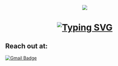<p align="center">
  <img src="https://capsule-render.vercel.app/api?type=waving&color=gradient&text=Hello!&height=100&section=header"/>
</p>


<!-- Typing SVG -->
<h1 align="center"> 
  <a href="https://git.io/typing-svg">
    <img src="https://readme-typing-svg.demolab.com?font=Fira+Code&weight=600&size=25&duration=4000&pause=1000&color=6FA4FC&center=true&vCenter=true&random=false&width=600&lines=I+work+in+Embedded+Systems+and+IoT;ROS+and+it's+projects+are+cool+:);" alt="Typing SVG" />
  </a>
</h1>


<h2 align="left">Reach out at:</h2>

[![Gmail Badge](https://img.shields.io/badge/-Gmail-c14438?style=social&logo=Gmail&logoColor=red&link=mailto:bt22eci036@iiitn.ac.in&label=Contact%20me%20via%20Email)](mailto:bt22eci036@iiitn.ac.in)






